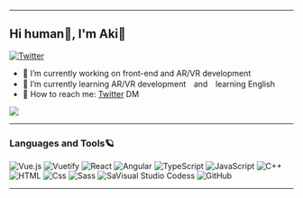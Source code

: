 * * *

## Hi human👋, I'm Aki🤖


[![Twitter](https://img.shields.io/badge/Twitter-1DA1F2?logo=Twitter&logoColor=white&style=for-the-badge)](https://twitter.com/akiy_8)


- 🚀  I’m currently working on front-end and AR/VR development
- 🎨  I’m currently learning AR/VR development　and　learning English
- 💌  How to reach me: [Twitter](https://twitter.com/akiy_8) DM

![](https://github-profile-summary-cards.vercel.app/api/cards/profile-details?username=akkie8&theme=dracula)

* * *

### Languages and Tools🪐
<p>
  <img alt="Vue.js" src="https://img.shields.io/badge/Vue.js-4FC08D?logo=Vue.js&logoColor=white&style=for-the-badge" />
  <img alt="Vuetify" src="https://img.shields.io/badge/Vuetify-1867C0?logo=Vuetify&logoColor=white&style=for-the-badge" />
  
  <img alt="React" src="https://img.shields.io/badge/React-61DAFB?logo=react&logoColor=white&style=for-the-badge" />
  <img alt="Angular" src="https://img.shields.io/badge/Angular-DD0031?logo=angular&logoColor=white&style=for-the-badge" />

  <img alt="TypeScript" src="https://img.shields.io/badge/TypeScript-3178C6?logo=TypeScript&logoColor=white&style=for-the-badge" />
  <img alt="JavaScript" src="https://img.shields.io/badge/JavaScript-F7DF1E?logo=javascript&logoColor=white&style=for-the-badge" /> 
  <img alt="C++" src="https://img.shields.io/badge/C++-00599C?logo=Cplusplus&logoColor=white&style=for-the-badge" /> 
  
  <img alt="HTML" src="https://img.shields.io/badge/HTML-E34F26?logo=html5&logoColor=white&style=for-the-badge" />
  <img alt="Css" src="https://img.shields.io/badge/CSS-1572B6?logo=css3&logoColor=white&style=for-the-badge" />
  <img alt="Sass" src="https://img.shields.io/badge/Sass-CC6699?logo=sass&logoColor=white&style=for-the-badge" />
  
  <img alt="SaVisual Studio Codess" src="https://img.shields.io/badge/Visual Studio Code-007ACC?logo=Visual Studio Code&logoColor=white&style=for-the-badge" /> 
  <img alt="GitHub" src="https://img.shields.io/badge/GitHub-181717?logo=GitHub&logoColor=white&style=for-the-badge" />
 
</p>

* * *
